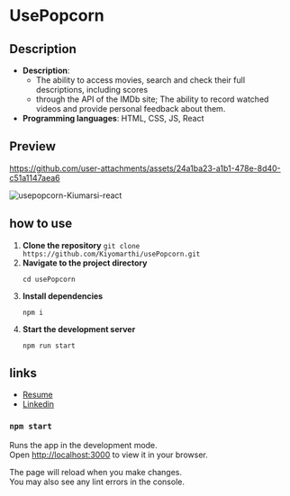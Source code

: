 # UsePopcorn
## Description
- **Description**: 
	- The ability to access movies, search and check their full descriptions, including scores
	- through the API of the IMDb site; The ability to record watched videos and provide personal feedback about them.
- **Programming languages**: HTML, CSS, JS, React
## Preview



https://github.com/user-attachments/assets/24a1ba23-a1b1-478e-8d40-c51a1147aea6

![usepopcorn-Kiumarsi-react](https://github.com/user-attachments/assets/725618b4-d0a0-4fb4-8dd8-cfb0342556d1)

## how to use
1. **Clone the repository**
	    ```
	    git clone https://github.com/Kiyomarthi/usePopcorn.git
	    ```
2. **Navigate to the project directory**
    ```
    cd usePopcorn
    ```
3. **Install dependencies**
    ```
    npm i
    ```
4. **Start the development server**
    ```
    npm run start
    ```
## links
- [Resume](https://drive.google.com/file/d/1MSikW0hlfwjpsI_VPBEZjkt8BuPGj5z8/view?usp=sharing)
- [Linkedin](https://www.linkedin.com/in/kiyomarthi/)

### `npm start`

Runs the app in the development mode.\
Open [http://localhost:3000](http://localhost:3000) to view it in your browser.

The page will reload when you make changes.\
You may also see any lint errors in the console.

